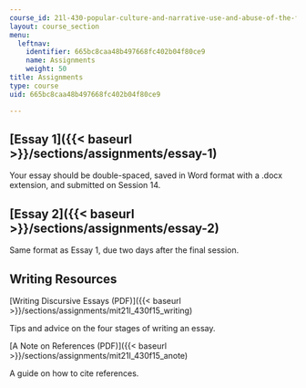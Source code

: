 ```yaml
---
course_id: 21l-430-popular-culture-and-narrative-use-and-abuse-of-the-fairy-tale-fall-2015
layout: course_section
menu:
  leftnav:
    identifier: 665bc8caa48b497668fc402b04f80ce9
    name: Assignments
    weight: 50
title: Assignments
type: course
uid: 665bc8caa48b497668fc402b04f80ce9

---
```


[Essay 1]({{< baseurl >}}/sections/assignments/essay-1)
-------------------------------------------------------

Your essay should be double-spaced, saved in Word format with a .docx extension, and submitted on Session 14.

[Essay 2]({{< baseurl >}}/sections/assignments/essay-2)
-------------------------------------------------------

Same format as Essay 1, due two days after the final session.

Writing Resources
-----------------

[Writing Discursive Essays (PDF)]({{< baseurl >}}/sections/assignments/mit21l_430f15_writing)

Tips and advice on the four stages of writing an essay.

[A Note on References (PDF)]({{< baseurl >}}/sections/assignments/mit21l_430f15_anote)

A guide on how to cite references.